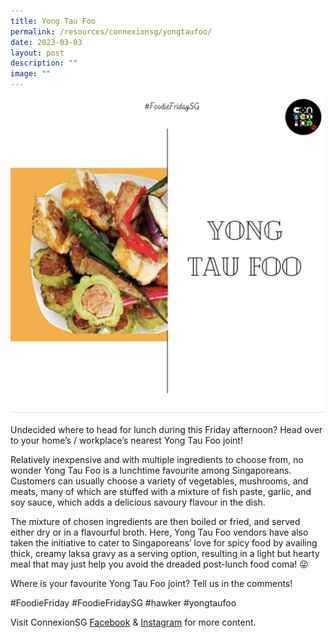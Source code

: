 ```yaml
---
title: Yong Tau Foo
permalink: /resources/connexionsg/yongtaufoo/
date: 2023-03-03
layout: post
description: ""
image: ""
---
```

![](/images/connexionsg/2023/Yong%20Tau%20Foo.png)

Undecided where to head for lunch during this Friday afternoon? Head over to your home’s / workplace’s nearest Yong Tau Foo joint!

Relatively inexpensive and with multiple ingredients to choose from, no wonder Yong Tau Foo is a lunchtime favourite among Singaporeans. Customers can usually choose a variety of vegetables, mushrooms, and meats, many of which are stuffed with a mixture of fish paste, garlic, and soy sauce, which adds a delicious savoury flavour in the dish.

The mixture of chosen ingredients are then boiled or fried, and served either dry or in a flavourful broth. Here, Yong Tau Foo vendors have also taken the initiative to cater to Singaporeans’ love for spicy food by availing thick, creamy laksa gravy as a serving option, resulting in a light but hearty meal that may just help you avoid the dreaded post-lunch food coma! 😜

Where is your favourite Yong Tau Foo joint? Tell us in the comments!

#FoodieFriday #FoodieFridaySG #hawker #yongtaufoo

Visit ConnexionSG [Facebook](https://www.facebook.com/ConnexionSG) & [Instagram](https://www.instagram.com/connexionsg/) for more content.